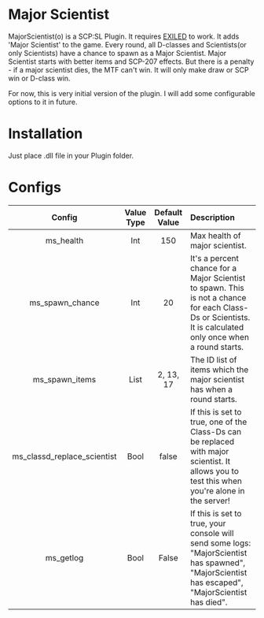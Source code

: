 # Major Scientist

MajorScientist(o) is a SCP:SL Plugin. It requires [EXILED] to work.
It adds 'Major Scientist' to the game. Every round, all D-classes and Scientists(or only Scientists) have a chance to spawn as a Major Scientist. Major Scientist starts with better items and SCP-207 effects. But there is a penalty - if a major scientist dies, the MTF can't win. It will only make draw or SCP win or D-class win.

For now, this is very initial version of the plugin. I will add some configurable options to it in future.

# Installation

Just place .dll file in your Plugin folder.

# Configs

| Config        | Value Type | Default Value | Description |
| :-------------: | :---------: | :------: | :--------- |
| ms_health | Int | 150 | Max health of major scientist. |
| ms_spawn_chance | Int | 20 | It's a percent chance for a Major Scientist to spawn. This is not a chance for each Class-Ds or Scientists. It is calculated only once when a round starts. |
| ms_spawn_items | List | 2, 13, 17 | The ID list of items which the major scientist has when a round starts. | 
| ms_classd_replace_scientist | Bool | false | If this is set to true, one of the Class-Ds can be replaced with major scientist. It allows you to test this when you're alone in the server! |
| ms_getlog | Bool | False | If this is set to true, your console will send some logs: "MajorScientist has spawned", "MajorScientist has escaped", "MajorScientist has died". |























[EXILED]: https://github.com/galaxy119/EXILED
